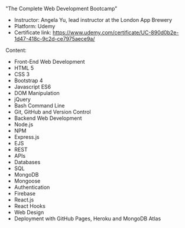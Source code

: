 "The Complete Web Development Bootcamp"  

* Instructor: Angela Yu, lead instructor at the London App Brewery  
* Platform: Udemy  
* Certificate link: https://www.udemy.com/certificate/UC-890d0b2e-1d47-418c-9c2d-ce7975aece9a/

Content:
- Front-End Web Development
- HTML 5
- CSS 3
- Bootstrap 4
- Javascript ES6
- DOM Manipulation
- jQuery
- Bash Command Line
- Git, GitHub and Version Control
- Backend Web Development
- Node.js
- NPM
- Express.js
- EJS
- REST
- APIs
- Databases
- SQL
- MongoDB
- Mongoose
- Authentication
- Firebase
- React.js
- React Hooks
- Web Design
- Deployment with GitHub Pages, Heroku and MongoDB Atlas
